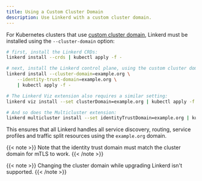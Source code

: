 ```yaml
---
title: Using a Custom Cluster Domain
description: Use Linkerd with a custom cluster domain.
---
```


For Kubernetes clusters that use [custom cluster domain](https://kubernetes.io/docs/tasks/administer-cluster/dns-custom-nameservers/),
Linkerd must be installed using the `--cluster-domain` option:

```bash
# first, install the Linkerd CRDs:
linkerd install --crds | kubectl apply -f -

# next, install the Linkerd control plane, using the custom cluster domain:
linkerd install --cluster-domain=example.org \
    --identity-trust-domain=example.org \
    | kubectl apply -f -

# The Linkerd Viz extension also requires a similar setting:
linkerd viz install --set clusterDomain=example.org | kubectl apply -f -

# And so does the Multicluster extension:
linkerd multicluster install --set identityTrustDomain=example.org | kubectl apply -f -
```

This ensures that all Linkerd handles all service discovery, routing, service
profiles and traffic split resources using the `example.org` domain.

{{< note >}}
Note that the identity trust domain must match the cluster domain for mTLS to
work.
{{< /note >}}

{{< note >}}
Changing the cluster domain while upgrading Linkerd isn't supported.
{{< /note >}}
